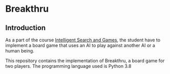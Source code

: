 # Breakthru

## Introduction
As a part of the course [Intelligent Search and Games](https://www.maastrichtuniversity.nl/meta/414419/intelligent-search-games), the student have to implement a board game that uses an AI to play against another AI or a human being.

This repository contains the implementation of Breakthru, a board game for two players. The programming language used is Python 3.8
